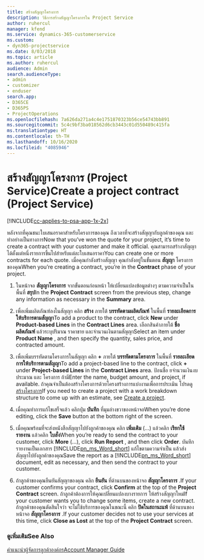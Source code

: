 ```yaml
---
title: สร้างสัญญาโครงการ
description: วิธีการสร้างสัญญาโครงการใน Project Service
author: ruhercul
manager: kfend
ms.service: dynamics-365-customerservice
ms.custom:
- dyn365-projectservice
ms.date: 8/03/2018
ms.topic: article
ms.author: ruhercul
audience: Admin
search.audienceType:
- admin
- customizer
- enduser
search.app:
- D365CE
- D365PS
- ProjectOperations
ms.openlocfilehash: 7a626da271a4c4e1751870323b56ce54743bb891
ms.sourcegitcommit: 5c4c9bf3ba018562d6cb3443c01d550489c415fa
ms.translationtype: HT
ms.contentlocale: th-TH
ms.lasthandoff: 10/16/2020
ms.locfileid: "4085946"
---
```

# <a name="create-a-project-contract-project-service"></a><span data-ttu-id="c9c57-103">สร้างสัญญาโครงการ (Project Service)</span><span class="sxs-lookup"><span data-stu-id="c9c57-103">Create a project contract (Project Service)</span></span>

[!INCLUDE[cc-applies-to-psa-app-1x-2x](../includes/cc-applies-to-psa-app-1x-2x.md)]

<span data-ttu-id="c9c57-104">หลังจากที่คุณชนะใบเสนอราคาสำหรับโครงการของคุณ ถึงเวลาที่จะสร้างสัญญากับลูกค้าของคุณ และทำอย่างเป็นทางการ</span><span class="sxs-lookup"><span data-stu-id="c9c57-104">Now that you’ve won the quote for your project, it’s time to create a contract with your customer and make it official.</span></span> <span data-ttu-id="c9c57-105">คุณสามารถสร้างาสัญญาได้ตั้งแต่หนึ่งรายการขึ้นไปสำหรับแต่ละใบเสนอราคา</span><span class="sxs-lookup"><span data-stu-id="c9c57-105">You can create one or more contracts for each quote.</span></span> <span data-ttu-id="c9c57-106">เมื่อคุณกำลังสร้างสัญญา คุณกำลังอยู่ในขั้นตอน **สัญญา** โครงการของคุณ</span><span class="sxs-lookup"><span data-stu-id="c9c57-106">When you’re creating a contract, you’re in the **Contract** phase of your project.</span></span>  
  
1. <span data-ttu-id="c9c57-107">ในหน้าจอ **สัญญาโครงการ** จากขั้นตอนก่อนหน้า ให้เปลี่ยนแปลงข้อมูลต่างๆ ตามความจำเป็นในพื้นที่ **สรุป**</span><span class="sxs-lookup"><span data-stu-id="c9c57-107">In the **Project Contract** screen from the previous step, change any information as necessary in the **Summary** area.</span></span>  
  
2. <span data-ttu-id="c9c57-108">เพื่อเพิ่มผลิตภัณฑ์ลงในสัญญา คลิก **สร้าง** ภายใต้ **บรรทัดตามผลิตภัณฑ์** ในพื้นที่ **รายละเอียดการให้บริการตามสัญญา**</span><span class="sxs-lookup"><span data-stu-id="c9c57-108">To add a product to the contract, click **New** under **Product-based Lines** in the **Contract Lines** area.</span></span> <span data-ttu-id="c9c57-109">เลือกสินค้าภายใต้ **ชื่อผลิตภัณฑ์** แล้วระบุปริมาณ ราคาขาย และจำนวนเงินตามสัญญา</span><span class="sxs-lookup"><span data-stu-id="c9c57-109">Select an item under **Product Name** , and then specify the quantity, sales price, and contracted amount.</span></span>  
  
3. <span data-ttu-id="c9c57-110">เพื่อเพิ่มบรรทัดตามโครงการในสัญญา คลิก **+** ภายใต้ **บรรทัดตามโครงการ** ในพื้นที่ **รายละเอียดการให้บริการตามสัญญา**</span><span class="sxs-lookup"><span data-stu-id="c9c57-110">To add a project-based line to the contract, click **+** under **Project-based Lines** in the **Contract Lines** area.</span></span> <span data-ttu-id="c9c57-111">ป้อนชื่อ ยจำนวนเงินงบประมาณ และ โครงการ ถ้ามี</span><span class="sxs-lookup"><span data-stu-id="c9c57-111">Enter the name, budget amount, and project, if available.</span></span> <span data-ttu-id="c9c57-112">ถ้าคุณจำเป็นต้องสร้างโครงการด้วยโครงสร้างการแบ่งงานเพื่อการประเมิน โปรดดู [สร้างโครงการ](../psa/create-project.md)</span><span class="sxs-lookup"><span data-stu-id="c9c57-112">If you need to create a project with a work breakdown structure to come up with an estimate, see [Create a project](../psa/create-project.md).</span></span>  
  
4. <span data-ttu-id="c9c57-113">เมื่อคุณทำการแก้ไขเสร็จแล้ว คลิกปุ่ม **บันทึก** ที่มุมล่างขวาของหน้าจอ</span><span class="sxs-lookup"><span data-stu-id="c9c57-113">When you’re done editing, click the **Save** button at the bottom right of the screen.</span></span>  
  
5. <span data-ttu-id="c9c57-114">เมื่อคุณพร้อมที่จะส่งหนังสือสัญญาไปยังลูกค้าของคุณ คลิก **เพิ่มเติม** (...) แล้วคลิก **เรียกใช้รายงาน** แล้วคลิก **ใบสั่ง**</span><span class="sxs-lookup"><span data-stu-id="c9c57-114">When you’re ready to send the contract to your customer, click **More** (…), click **Run Report** , and then click **Order**.</span></span> <span data-ttu-id="c9c57-115">บันทึกรายงานเป็นเอกสาร [!INCLUDE[pn_ms_Word_short](../includes/pn-ms-word-short.md)] แก้ไขตามความจำเป็น แล้วส่งสัญญาไปยังลูกค้าของคุณ</span><span class="sxs-lookup"><span data-stu-id="c9c57-115">Save the report as a [!INCLUDE[pn_ms_Word_short](../includes/pn-ms-word-short.md)] document, edit as necessary, and then send the contract to your customer.</span></span>  
  
6. <span data-ttu-id="c9c57-116">ถ้าลูกค้าของคุณยืนยันสัญญาของคุณ คลิก **ยืนยัน** ที่ด้านบนของหน้าจอ **สัญญาโครงการ** .</span><span class="sxs-lookup"><span data-stu-id="c9c57-116">If your customer confirms your contract, click **Confirm** at the top of the **Project Contract** screen.</span></span> <span data-ttu-id="c9c57-117">ถ้าลูกค้าต้องการให้คุณเปลี่ยนแปลงบางรายการ ให้สร้างสัญญาใหม่</span><span class="sxs-lookup"><span data-stu-id="c9c57-117">If your customer wants you to change some items, create a new contract.</span></span> <span data-ttu-id="c9c57-118">ถ้าลูกค้าของคุณตัดสินใจว่า จะไม่ใช้บริการของคุณในขณะนี้ คลิก **ปิดในสถานะแพ้** ที่ด้านบนของหน้าจอ **สัญญาโครงการ** .</span><span class="sxs-lookup"><span data-stu-id="c9c57-118">If your customer decides not to use your services at this time, click **Close as Lost** at the top of the **Project Contract** screen.</span></span>  
  
### <a name="see-also"></a><span data-ttu-id="c9c57-119">ดูเพิ่มเติม</span><span class="sxs-lookup"><span data-stu-id="c9c57-119">See Also</span></span>  
 [<span data-ttu-id="c9c57-120">คำแนะนำผู้จัดการลูกค้าองค์กร</span><span class="sxs-lookup"><span data-stu-id="c9c57-120">Account Manager Guide</span></span>](../psa/account-manager-guide.md)
